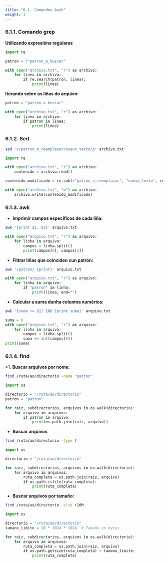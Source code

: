 ```yaml
---
title: "6.1. Comandos bash"
weight: 1
---
```


### 6.1.1. Comando grep

**Utilizando expresións regulares**

```python
import re

patron = r"patron_a_buscar"

with open("archivo.txt", "r") as archivo:
    for linea in archivo:
        if re.search(patron, linea):
            print(linea)
```

**Iterando sobre as liñas do arquivo:**

```python
patron = "patron_a_buscar"

with open("archivo.txt", "r") as archivo:
    for linea in archivo:
        if patron in linea:
            print(linea)
```

### 6.1.2. Sed

```bash
sed 's/patron_a_reemplazar/nuevo_texto/g' archivo.txt
```

```python
import re

with open("archivo.txt", "r") as archivo:
    contenido = archivo.read()

contenido_modificado = re.sub(r"patron_a_reemplazar", "nuevo_texto", contenido)

with open("archivo.txt", "w") as archivo:
    archivo.write(contenido_modificado)
```

### 6.1.3. awk

- **Imprimir campos específicos de cada liña:**

```bash
awk '{print $1, $3}' arquivo.txt
```

```python
with open("arquivo.txt", "r") as arquivo:
    for linha in arquivo:
        campos = linha.split()
        print(campos[0], campos[2])
```

- **Filtrar liñas que coinciden cun patrón:**

```bash
awk '/patron/ {print}' arquivo.txt
```

```python
with open("arquivo.txt", "r") as arquivo:
    for linha in arquivo:
        if "patron" in linha:
            print(linea, end="")
```

- **Calcular a suma dunha columna numérica:**

```bash
awk '{suma += $1} END {print suma}' arquivo.txt
```

```python
suma = 0
with open("arquivo.txt", "r") as arquivo:
    for linha in arquivo:
        campos = linha.split()
        suma += int(campos[0])
print(suma)
```

### 6.1.4. find

*1. **Buscar arquivos por nome:**

```bash
find /ruta/ao/directorio -name "patron"
```

```python
import os

directorio = "/ruta/ao/directorio"
patron = "patron"

for raiz, subdirectorios, arquivos in os.walk(directorio):
    for arquivo in arquivos:
        if patron in arquivo:
            print(os.path.join(raiz, arquivo))
```

- **Buscar arquivos**

```bash
find /ruta/ao/directorio -type f
```

```python
import os

directorio = "/ruta/ao/directorio"

for raiz, subdirectorios, arquivos in os.walk(directorio):
    for arquivo in arquivos:
        ruta_completa = os.path.join(raiz, arquivo)
        if os.path.isfile(ruta_completa):
            print(ruta_completa)
```

- **Buscar arquivos por tamaño:**

```bash
find /ruta/ao/directorio -size +10M
```

```python
import os

directorio = "/ruta/ao/directorio"
tamano_limite = 10 * 1024 * 1024  # Tamaño en bytes

for raiz, subdirectorios, arquivos in os.walk(directorio):
    for arquivo in arquivos:
        ruta_completa = os.path.join(raiz, arquivo)
        if os.path.getsize(ruta_completa) > tamano_limite:
            print(ruta_completa)
```